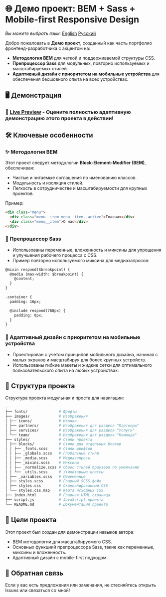 
# 🌐 Демо проект: BEM + Sass + Mobile-first Responsive Design 
*Вы можете выбрать язык:* [English](README.md) [Русский](README.ru.md)

Добро пожаловать в **Демо проект**, созданный как часть портфолио фронтенд-разработчика с акцентом на:

- **Методология BEM** для четкой и поддерживаемой структуры CSS.
- **Препроцессор Sass** для модульных, повторно используемых и масштабируемых стилей.
- **Адаптивный дизайн с приоритетом на мобильные устройства** для обеспечения бесшовного опыта на всех устройствах.
  
## 🖥️ Демонстрация
### 🎯 [Live Preview](https://vladchashush.github.io/positivus-landing/) - Оцените полностью адаптивную демонстрацию этого проекта в действии!

## 🛠️ Ключевые особенности

### ✨ Методология BEM
Этот проект следует методологии **Block-Element-Modifier (BEM)**, обеспечивая:
- Чистые и читаемые соглашения по именованию классов.
- Модульность и изоляция стилей.
- Легкость в сотрудничестве и масштабируемости для крупных проектов.

Пример:
```html
<div class="menu">
  <div class="menu__item menu__item--active">Главная</div>
  <div class="menu__item">О нас</div>
</div>
```

### 🎨 Препроцессор Sass
- Использованы переменные, вложенность и миксины для упрощения и улучшения рабочего процесса с CSS.
- Пример повторно используемого миксина для медиазапросов:

```html
@mixin respond($breakpoint) {
  @media (max-width: $breakpoint) {
    @content;
  }
}

.container {
  padding: 16px;

  @include respond(768px) {
    padding: 8px;
  }
}
```

### 📱 Адаптивный дизайн с приоритетом на мобильные устройства
- Проектирован с учетом принципов мобильного дизайна, начиная с малых экранов и масштабируя для более крупных устройств.
- Использованы гибкие макеты и жидкие сетки для оптимального пользовательского опыта на любых устройствах.

## 📂 Структура проекта
Структура проекта модульная и проста для навигации:

```bash
.
├── fonts/              # Шрифты
├── images/             # Изображения
│ ├── icons/            # Иконки
│ ├── partners/         # Изображения для раздела "Партнеры"
│ ├── services/         # Изображения для раздела "Услуги"
│ └── team/             # Изображения для раздела "Команда"
├── styles/             # Стили проекта
│ ├── blocks/           # Стили для отдельных блоков
│ │ ├── _fonts.scss     # Стили шрифтов
│ │ ├── _globals.scss   # Глобальные стили
│ │ ├── _media.scss     # Медиазапросы
│ │ ├── _mixins.scss    # Миксины
│ │ ├── _normalize.scss # Сброс стилей браузера по умолчанию
│ │ └── _utils.scss     # Утилитарные классы
│ ├── _variables.scss   # Переменные
│ ├── styles.scss       # Главный SCSS файл
│ ├── styles.css        # Скомпилированный CSS
│ └── styles.css.map    # Карта исходных CSS
├── index.html          # Главная HTML страница
├── script.js           # JavaScript проекта
└── README.md           # Документация проекта
```

## 🎯 Цели проекта
Этот проект был создан для демонстрации навыков автора:

* BEM методологии для масштабируемого CSS.
* Основных функциий препроцессора Sass, такие как переменные, миксины и вложенность.
* Адаптивный дизайн с mobile-first подходом.

## 📢 Обратная связь
Если у вас есть предложения или замечания, не стесняйтесь открыть Issues или связаться со мной!
